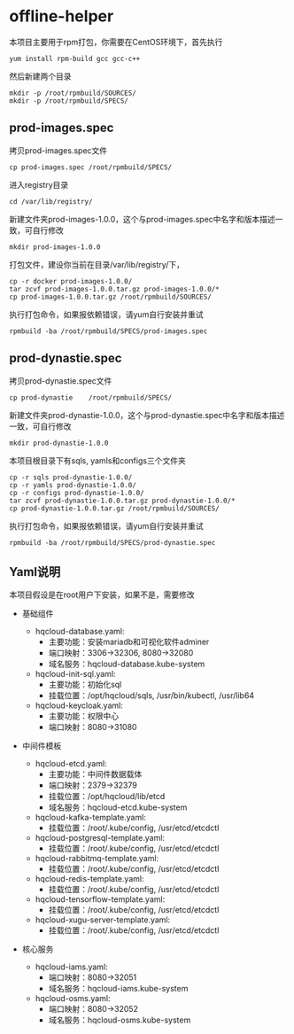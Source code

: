 # offline-helper

本项目主要用于rpm打包，你需要在CentOS环境下，首先执行

```
yum install rpm-build gcc gcc-c++
```
然后新建两个目录

```
mkdir -p /root/rpmbuild/SOURCES/
mkdir -p /root/rpmbuild/SPECS/
```

## prod-images.spec	

拷贝prod-images.spec文件

```
cp prod-images.spec	/root/rpmbuild/SPECS/
```

进入registry目录

```
cd /var/lib/registry/
```

新建文件夹prod-images-1.0.0，这个与prod-images.spec中名字和版本描述一致，可自行修改

```
mkdir prod-images-1.0.0
```

打包文件，建设你当前在目录/var/lib/registry/下，

```
cp -r docker prod-images-1.0.0/
tar zcvf prod-images-1.0.0.tar.gz prod-images-1.0.0/*
cp prod-images-1.0.0.tar.gz /root/rpmbuild/SOURCES/
```

执行打包命令，如果报依赖错误，请yum自行安装并重试

```
rpmbuild -ba /root/rpmbuild/SPECS/prod-images.spec
```

## prod-dynastie.spec

拷贝prod-dynastie.spec文件

```
cp prod-dynastie	/root/rpmbuild/SPECS/
```


新建文件夹prod-dynastie-1.0.0，这个与prod-dynastie.spec中名字和版本描述一致，可自行修改

```
mkdir prod-dynastie-1.0.0
```

本项目根目录下有sqls, yamls和configs三个文件夹

```
cp -r sqls prod-dynastie-1.0.0/
cp -r yamls prod-dynastie-1.0.0/
cp -r configs prod-dynastie-1.0.0/
tar zcvf prod-dynastie-1.0.0.tar.gz prod-dynastie-1.0.0/*
cp prod-dynastie-1.0.0.tar.gz /root/rpmbuild/SOURCES/
```

执行打包命令，如果报依赖错误，请yum自行安装并重试

```
rpmbuild -ba /root/rpmbuild/SPECS/prod-dynastie.spec
```

## Yaml说明

本项目假设是在root用户下安装，如果不是，需要修改

- 基础组件
  - hqcloud-database.yaml:
    - 主要功能：安装mariadb和可视化软件adminer
    - 端口映射：3306->32306, 8080->32080
    - 域名服务：hqcloud-database.kube-system
  - hqcloud-init-sql.yaml:
    - 主要功能：初始化sql
    - 挂载位置：/opt/hqcloud/sqls, /usr/bin/kubectl, /usr/lib64
  - hqcloud-keycloak.yaml:
    - 主要功能：权限中心
    - 端口映射：8080->31080
    
- 中间件模板
  - hqcloud-etcd.yaml:
    - 主要功能：中间件数据载体
    - 端口映射：2379->32379
    - 挂载位置：/opt/hqcloud/lib/etcd
    - 域名服务：hqcloud-etcd.kube-system
  - hqcloud-kafka-template.yaml:
    - 挂载位置：/root/.kube/config, /usr/etcd/etcdctl
  - hqcloud-postgresql-template.yaml:
    - 挂载位置：/root/.kube/config, /usr/etcd/etcdctl
  - hqcloud-rabbitmq-template.yaml:
    - 挂载位置：/root/.kube/config, /usr/etcd/etcdctl
  - hqcloud-redis-template.yaml:
    - 挂载位置：/root/.kube/config, /usr/etcd/etcdctl
  - hqcloud-tensorflow-template.yaml:
    - 挂载位置：/root/.kube/config, /usr/etcd/etcdctl
  - hqcloud-xugu-server-template.yaml:
    - 挂载位置：/root/.kube/config, /usr/etcd/etcdctl

- 核心服务
  - hqcloud-iams.yaml:
    - 端口映射：8080->32051
    - 域名服务：hqcloud-iams.kube-system
  - hqcloud-osms.yaml:
    - 端口映射：8080->32052
    - 域名服务：hqcloud-osms.kube-system
